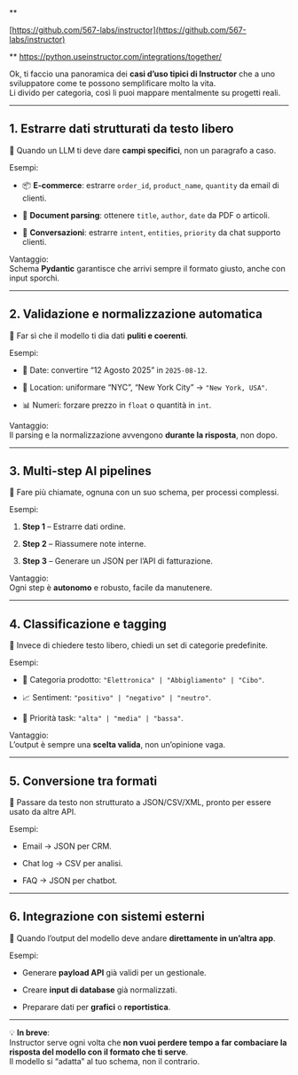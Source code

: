 
**

[https://github.com/567-labs/instructor](https://github.com/567-labs/instructor)

**
https://python.useinstructor.com/integrations/together/



Ok, ti faccio una panoramica dei **casi d’uso tipici di Instructor** che a uno sviluppatore come te possono semplificare molto la vita.  
Li divido per categoria, così li puoi mappare mentalmente su progetti reali.

---

## **1. Estrarre dati strutturati da testo libero**

🎯 Quando un LLM ti deve dare **campi specifici**, non un paragrafo a caso.

Esempi:

- 📦 **E-commerce**: estrarre `order_id`, `product_name`, `quantity` da email di clienti.
    
- 📄 **Document parsing**: ottenere `title`, `author`, `date` da PDF o articoli.
    
- 💬 **Conversazioni**: estrarre `intent`, `entities`, `priority` da chat supporto clienti.
    

Vantaggio:  
Schema **Pydantic** garantisce che arrivi sempre il formato giusto, anche con input sporchi.

---

## **2. Validazione e normalizzazione automatica**

🎯 Far sì che il modello ti dia dati **puliti e coerenti**.

Esempi:

- 📆 Date: convertire “12 Agosto 2025” in `2025-08-12`.
    
- 📍 Location: uniformare “NYC”, “New York City” → `"New York, USA"`.
    
- 📊 Numeri: forzare prezzo in `float` o quantità in `int`.
    

Vantaggio:  
Il parsing e la normalizzazione avvengono **durante la risposta**, non dopo.

---

## **3. Multi-step AI pipelines**

🎯 Fare più chiamate, ognuna con un suo schema, per processi complessi.

Esempi:

1. **Step 1** – Estrarre dati ordine.
    
2. **Step 2** – Riassumere note interne.
    
3. **Step 3** – Generare un JSON per l’API di fatturazione.
    

Vantaggio:  
Ogni step è **autonomo** e robusto, facile da manutenere.

---

## **4. Classificazione e tagging**

🎯 Invece di chiedere testo libero, chiedi un set di categorie predefinite.

Esempi:

- 🛒 Categoria prodotto: `"Elettronica" | "Abbigliamento" | "Cibo"`.
    
- 📈 Sentiment: `"positivo" | "negativo" | "neutro"`.
    
- 🎯 Priorità task: `"alta" | "media" | "bassa"`.
    

Vantaggio:  
L’output è sempre una **scelta valida**, non un’opinione vaga.

---

## **5. Conversione tra formati**

🎯 Passare da testo non strutturato a JSON/CSV/XML, pronto per essere usato da altre API.

Esempi:

- Email → JSON per CRM.
    
- Chat log → CSV per analisi.
    
- FAQ → JSON per chatbot.
    

---

## **6. Integrazione con sistemi esterni**

🎯 Quando l’output del modello deve andare **direttamente in un’altra app**.

Esempi:

- Generare **payload API** già validi per un gestionale.
    
- Creare **input di database** già normalizzati.
    
- Preparare dati per **grafici** o **reportistica**.
    

---

💡 **In breve**:  
Instructor serve ogni volta che **non vuoi perdere tempo a far combaciare la risposta del modello con il formato che ti serve**.  
Il modello si “adatta” al tuo schema, non il contrario.